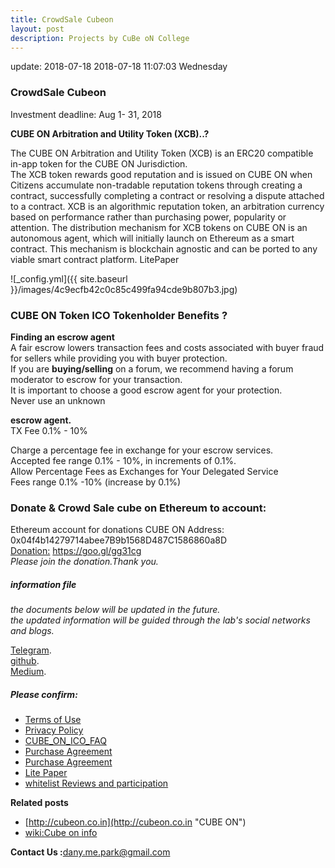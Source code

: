 ```yaml
---
title: CrowdSale Cubeon 
layout: post
description: Projects by CuBe oN College
---
```


update: 2018-07-18 2018-07-18 11:07:03 Wednesday
### CrowdSale Cubeon  
Investment deadline: Aug 1- 31, 2018  
<!-- ## chat [![Gitter](https://badges.gitter.im/Join%20Chat.svg)](https://gitter.im/wooriapt?utm_source=share-link&utm_medium=link&utm_campaign=share-link)-->  

**CUBE ON Arbitration and Utility Token (XCB)..?**  

The CUBE ON Arbitration and Utility Token (XCB) is an ERC20 compatible in-app token for the CUBE ON Jurisdiction.  
The XCB token rewards good reputation and is issued on CUBE ON when Citizens accumulate non-tradable reputation tokens through 
creating a contract, successfully completing a contract or resolving a dispute attached to a contract. 
XCB is an algorithmic reputation token, an arbitration currency based on performance rather than purchasing power, popularity or attention. 
The distribution mechanism for XCB tokens on CUBE ON is an autonomous agent, which will initially launch on Ethereum as a smart contract. 
This mechanism is blockchain agnostic and can be ported to any viable smart contract platform. LitePaper     

![_config.yml]({{ site.baseurl }}/images/4c9ecfb42c0c85c499fa94cde9b807b3.jpg)  

### CUBE ON Token ICO Tokenholder Benefits ?
**Finding an escrow agent**  
A fair escrow lowers transaction fees and costs associated with buyer fraud for sellers while providing you with buyer protection.   
If you are **buying/selling** on a forum, we recommend having a forum moderator to escrow for your transaction.   
It is important  to choose a good escrow agent for your protection.   
Never use an unknown  

**escrow agent.**  
TX Fee 0.1% - 10%

Charge a percentage fee in exchange for your escrow services.  
Accepted fee range 0.1% - 10%, in increments of 0.1%.   
Allow Percentage Fees as Exchanges for Your Delegated Service  
Fees range 0.1% -10% (increase by 0.1%)  

### Donate & Crowd Sale cube on Ethereum to account:  

Ethereum account for donations CUBE ON Address:  
0x04f4b14279714abee7B9b1568D487C1586860a8D  
[Donation:](https://goo.gl/gg31cg "Donation") https://goo.gl/gg31cg  
*Please join the donation.Thank you.*  

##### information file  
*the documents below will be updated in the future.  
the updated information will be guided through the lab's social networks and blogs.*  
   
[Telegram](https://t.me/cubeon).  
[github](https://wooriapt.github.io/).  
[Medium](https://medium.com/@cube_ON).  


##### Please confirm:
- [Terms of Use ](https://wooriapt.github.io/wooriapt.github.io/Terms_of_Use_of_Website/)
- [Privacy Policy](https://wooriapt.github.io/wooriapt.github.io/Privacy_Policy/)
- [CUBE_ON_ICO_FAQ](https://wooriapt.github.io/wooriapt.github.io/CUBE_ON_ICO_FAQ/)
- [Purchase Agreement](https://wooriapt.github.io/wooriapt.github.io/Purchase_Agreement/)
- [Purchase Agreement](https://wooriapt.github.io/wooriapt.github.io/Purchase_Agreement_1/)
- [Lite Paper](https://github.com/wooriapt/wooriapt.github.io/blob/master/uploads/Cube%20on%20LitePaper(eng).pdf)
- [whitelist Reviews and participation](https://wooriapt.github.io/wooriapt.github.io/Whitelist-is-open-In-preparation/)


**Related posts**
- [http://cubeon.co.in](http://cubeon.co.in "CUBE ON")  
- [wiki:Cube on info](https://github.com/wooriapt/wooriapt.github.io/wiki)


**Contact Us :**<dany.me.park@gmail.com>





